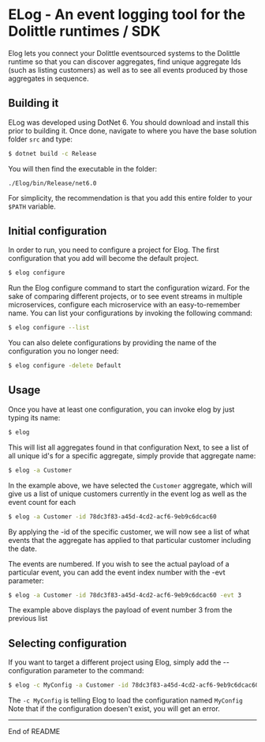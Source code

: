 # ELog - An event logging tool for the Dolittle runtimes / SDK
Elog lets you connect your Dolittle eventsourced systems to the Dolittle runtime so that 
you can discover aggregates, find unique aggregate Ids (such as listing customers) as well as 
to see all events produced by those aggregates in sequence. 

## Building it
ELog was developed using DotNet 6. You should download and install this
prior to building it. Once done, navigate to where you have the base
solution folder `src` and type: 

```bash
$ dotnet build -c Release 
```
You will then find the executable in the folder:

`./Elog/bin/Release/net6.0`

For simplicity, the recommendation is that you add this entire folder to 
your `$PATH` variable. 

## Initial configuration
In order to run, you need to configure a project for Elog. The first configuration that you
add will become the default project. 

```bash
$ elog configure
```
Run the Elog configure command to start the configuration wizard. 
For the sake of comparing different projects, or to see event streams in multiple microservices, 
configure each microservice with an easy-to-remember name. You can list your configurations by
invoking the following command:

```bash
$ elog configure --list
```

You can also delete configurations by providing the name of the configuration you no longer need:

```bash
$ elog configure -delete Default
```

## Usage

Once you have at least one configuration, you can invoke elog by just typing its name:

```bash
$ elog
```

This will list all aggregates found in that configuration
Next, to see a list of all unique id's for a specific aggregate, simply provide that aggregate name:

```bash
$ elog -a Customer
```
In the example above, we have selected the `Customer` aggregate, which will give us a list of 
unique customers currently in the event log as well as the event count for each

```bash
$ elog -a Customer -id 78dc3f83-a45d-4cd2-acf6-9eb9c6dcac60
```
By applying the -id of the specific customer, we will now see a list of what events that the 
aggregate has applied to that particular customer including the date. 

The events are numbered. If you wish to see the actual payload of a particular event, you can add the event index number with the -evt parameter: 

```bash
$ elog -a Customer -id 78dc3f83-a45d-4cd2-acf6-9eb9c6dcac60 -evt 3
```
The example above displays the payload of event number 3 from the previous list

## Selecting configuration

If you want to target a different project using Elog, simply add the --configuration parameter to the command: 

```bash
$ elog -c MyConfig -a Customer -id 78dc3f83-a45d-4cd2-acf6-9eb9c6dcac60
```
The `-c MyConfig` is telling Elog to load the configuration named `MyConfig` 
Note that if the configuration doesen't exist, you will get an error. 

----
End of README

